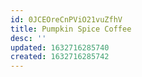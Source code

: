 ```yaml
---
id: 0JCEOreCnPViO21vuZfhV
title: Pumpkin Spice Coffee
desc: ''
updated: 1632716285740
created: 1632716285742
---
```


